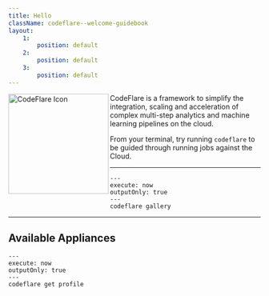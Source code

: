 ```yaml
---
title: Hello
className: codeflare--welcome-guidebook
layout:
    1:
        position: default
    2:
        position: default
    3:
        position: default
---
```


<img alt="CodeFlare Icon" src="@kui-shell/client/icons/svg/codeflare.svg" width="200" height="200" align="left" />
CodeFlare is a framework to simplify the integration, scaling and acceleration of complex multi-step analytics and machine learning pipelines on the cloud.

From your terminal, try running `codeflare` to be guided through running jobs against the Cloud.

---

```shell
---
execute: now
outputOnly: true
---
codeflare gallery
```

---

## Available Appliances

```shell
---
execute: now
outputOnly: true
---
codeflare get profile
```